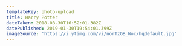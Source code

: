 ```yaml
---
templateKey: photo-upload
title: Harry Potter
dateTaken: 2018-08-30T16:52:01.382Z
datePublished: 2019-01-30T19:54:01.399Z
imageSource: 'https://i.ytimg.com/vi/norTzGB_Woc/hqdefault.jpg'
---
```


